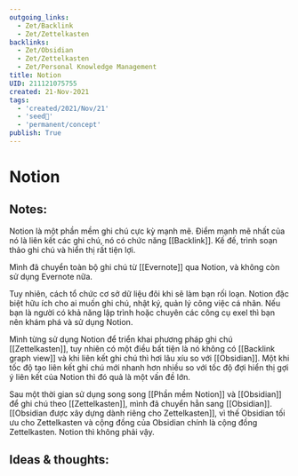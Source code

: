 ```yaml
---
outgoing_links:
  - Zet/Backlink
  - Zet/Zettelkasten
backlinks:
  - Zet/Obsidian
  - Zet/Zettelkasten
  - Zet/Personal Knowledge Management
title: Notion
UID: 211121075755
created: 21-Nov-2021
tags:
  - 'created/2021/Nov/21'
  - 'seed🥜'
  - 'permanent/concept'
publish: True
---
```

# Notion

## Notes:
Notion là một phần mềm ghi chú cực kỳ mạnh mẽ. Điểm mạnh mẽ nhất của nó là liên kết các ghi chú, nó có chức năng [[Backlink]]. Kế đế, trình soạn thảo ghi chú và hiển thị rất tiện lợi.

Mình đã chuyển toàn bộ ghi chú từ [[Evernote]] qua Notion, và không còn sử dụng Evernote nữa.

Tuy nhiên, cách tổ chức cơ sở dữ liệu đôi khi sẽ làm bạn rối loạn. Notion đặc biệt hữu ích cho ai muốn ghi chú, nhật ký, quản lý công việc cá nhân. Nếu bạn là người có khả năng lập trình hoặc chuyên các công cụ exel thì bạn nên khám phá và sử dụng Notion.

Mình từng sử dụng Notion để triển khai phương pháp ghi chú [[Zettelkasten]], tuy nhiên có một điều bất tiện là nó không có [[Backlink graph view]] và khi liên kết ghi chú thì hơi lâu xíu so với [[Obsidian]]. Một khi tốc độ tạo liên kết ghi chú mới nhanh hơn nhiều so với tốc độ đợi hiển thị gợi ý liên kết của Notion thì đó quả là một vấn đề lớn.

Sau một thời gian sử dụng song song [[Phần mềm Notion]] và [[Obsidian]] để ghi chú theo [[Zettelkasten]], mình đã chuyển hẳn sang [[Obsidian]]. [[Obsidian được xây dựng dành riêng cho Zettelkasten]], vì thế Obsidian tối ưu cho Zettelkasten và cộng đồng của Obsidian chính là cộng đồng Zettelkasten. Notion thì không phải vậy.

## Ideas & thoughts:


